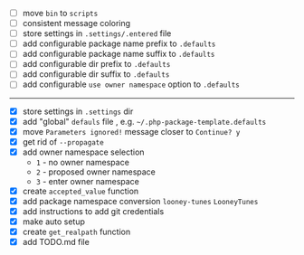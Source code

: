- [ ] move `bin` to `scripts`
- [ ] consistent message coloring
- [ ] store settings in `.settings/.entered` file
- [ ] add configurable package name prefix to `.defaults`
- [ ] add configurable package name suffix to `.defaults`
- [ ] add configurable dir prefix to `.defaults`
- [ ] add configurable dir suffix to `.defaults`
- [ ] add configurable `use owner namespace` option to `.defaults`
---
- [x] store settings in `.settings` dir
- [x] add "global" `defauls` file , e.g. `~/.php-package-template.defaults`
- [x] move `Parameters ignored!` message closer to `Continue? y`
- [x] get rid of `--propagate`  
- [x] add owner namespace selection
    - `1` - no owner namespace
    - `2` - proposed owner namespace
    - `3` - enter owner namespace
- [x] create `accepted_value` function
- [x] add package namespace conversion `looney-tunes` `LooneyTunes`
- [x] add instructions to add git credentials
- [x] make auto setup
- [x] create `get_realpath` function
- [x] add TODO.md file

